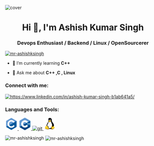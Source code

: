 <p align = center>

![cover ](https://github.com/Mr-AshishKSingh/Mr-AshishKSingh/blob/main/ezgif.com-video-to-gif%20(1).gif)

</p>


<h1 align="center">Hi 👋, I'm Ashish Kumar Singh</h1>
<h3 align="center">Devops Enthusiast / Backend / Linux / OpenSourcerer</h3>

<p align="left"> <a href="https://github.com/ryo-ma/github-profile-trophy"><img src="https://github-profile-trophy.vercel.app/?username=mr-ashishksingh" alt="mr-ashishksingh" /></a> </p>

- 🌱 I’m currently learning **C++**

- 💬 Ask me about **C++ ,C , Linux**

<h3 align="left">Connect with me:</h3>
<p align="left">
<a href="https://linkedin.com/in/https://www.linkedin.com/in/ashish-kumar-singh-b1ab641a5/" target="blank"><img align="center" src="https://raw.githubusercontent.com/rahuldkjain/github-profile-readme-generator/master/src/images/icons/Social/linked-in-alt.svg" alt="https://www.linkedin.com/in/ashish-kumar-singh-b1ab641a5/" height="30" width="40" /></a>
</p>

<h3 align="left">Languages and Tools:</h3>
<p align="left"> <a href="https://www.cprogramming.com/" target="_blank" rel="noreferrer"> <img src="https://raw.githubusercontent.com/devicons/devicon/master/icons/c/c-original.svg" alt="c" width="40" height="40"/> </a> <a href="https://www.w3schools.com/cpp/" target="_blank" rel="noreferrer"> <img src="https://raw.githubusercontent.com/devicons/devicon/master/icons/cplusplus/cplusplus-original.svg" alt="cplusplus" width="40" height="40"/> </a> <a href="https://git-scm.com/" target="_blank" rel="noreferrer"> <img src="https://www.vectorlogo.zone/logos/git-scm/git-scm-icon.svg" alt="git" width="40" height="40"/> </a> <a href="https://www.linux.org/" target="_blank" rel="noreferrer"> <img src="https://raw.githubusercontent.com/devicons/devicon/master/icons/linux/linux-original.svg" alt="linux" width="40" height="40"/> </a> </p>

<p><img align="left" src="https://github-readme-stats.vercel.app/api/top-langs?username=mr-ashishksingh&show_icons=true&locale=en&layout=compact" alt="mr-ashishksingh" /></p>

<p>&nbsp;<img align="center" src="https://github-readme-stats.vercel.app/api?username=mr-ashishksingh&show_icons=true&locale=en" alt="mr-ashishksingh" /></p>

